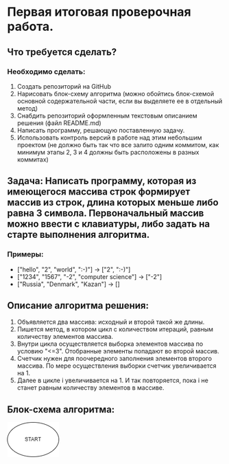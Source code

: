 # Первая итоговая проверочная работа.
## Что требуется сделать?

### Необходимо сделать:
1. Создать репозиторий на GitHub
2. Нарисовать блок-схему алгоритма (можно обойтись блок-схемой основной содержательной части, если вы выделяете ее в отдельный метод)
3. Снабдить репозиторий оформленным текстовым описанием решения (файл README.md)
4. Написать программу, решающую поставленную задачу.
5. Использовать контроль версий в работе над этим небольшим проектом (не должно быть так что все залито одним коммитом, как минимум этапы 2, 3 и 4 должны быть расположены в разных коммитах)

## Задача: Написать программу, которая из имеющегося массива строк формирует массив из строк, длина которых меньше либо равна 3 символа. Первоначальный массив можно ввести с клавиатуры, либо задать на старте выполнения алгоритма.

### Примеры:
* ["hello", "2", "world", ":-)"] -> ["2", ":-)"]
* ["1234", "1567", "-2", "computer science"] -> ["-2"]
* ["Russia", "Denmark", "Kazan"] -> []

## Описание алгоритма решения:
1. Объявляется два массива: исходный и второй такой же длины.
2. Пишется метод, в котором цикл с количеством итераций, равным количеству элементов массива.
3. Внутри цикла осуществляется выборка элементов массива по условию "<=3". Отобранные элементы попадают во второй массив.
4. Счетчик нужен для поочередного заполнения элементов второго массива. По мере осуществления выборки счетчик увеличивается на 1.
5. Далее в цикле i увеличивается на 1. И так повторяется, пока i не станет равным количеству элементов в массиве.

## Блок-схема алгоритма:
![Блок-схема алгоритма](Pictures/sheme.png)
